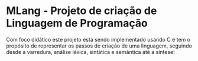 
# MLang - Projeto de criação de Linguagem de Programação #

Com foco didático este projeto está sendo implementado usando C e tem o propósito de representar os
passos de criação de uma linguagem, seguindo desde a varredura, análise léxica, sintática e semântica
até a síntese!
